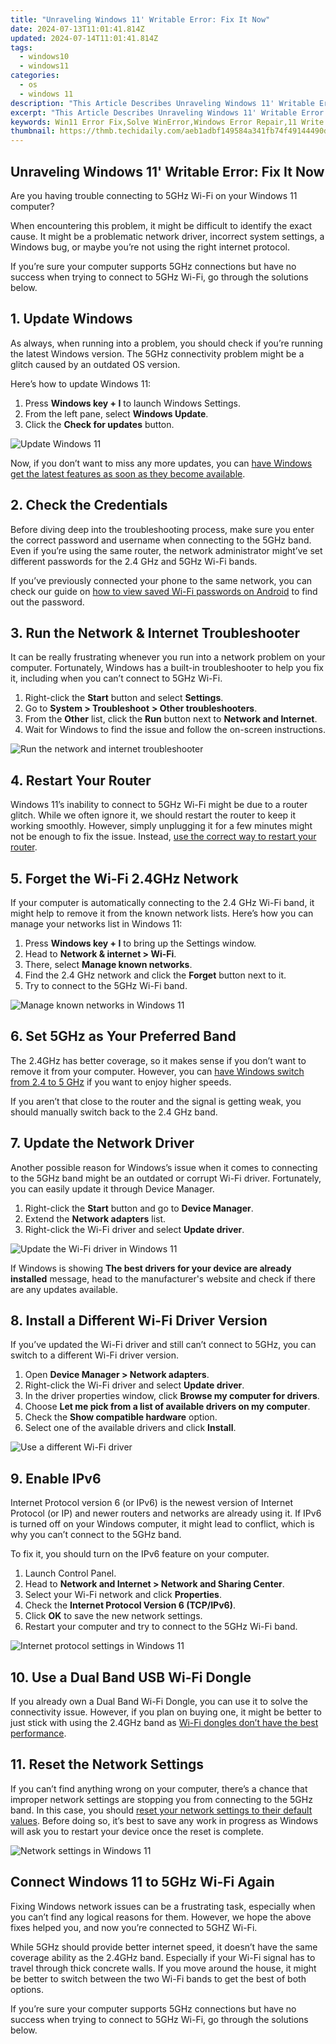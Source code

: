 ```yaml
---
title: "Unraveling Windows 11' Writable Error: Fix It Now"
date: 2024-07-13T11:01:41.814Z
updated: 2024-07-14T11:01:41.814Z
tags:
  - windows10
  - windows11
categories:
  - os
  - windows 11
description: "This Article Describes Unraveling Windows 11' Writable Error: Fix It Now"
excerpt: "This Article Describes Unraveling Windows 11' Writable Error: Fix It Now"
keywords: Win11 Error Fix,Solve WinError,Windows Error Repair,11 Write Error Cure,Windows 11 Debug Fix,Fix Write Error Win,Resolve WinError Now
thumbnail: https://thmb.techidaily.com/aeb1adbf149584a341fb74f49144490d740789721f41a9cf0edd89a122f69cd4.jpg
---
```


## Unraveling Windows 11' Writable Error: Fix It Now

 Are you having trouble connecting to 5GHz Wi-Fi on your Windows 11 computer?

 When encountering this problem, it might be difficult to identify the exact cause. It might be a problematic network driver, incorrect system settings, a Windows bug, or maybe you’re not using the right internet protocol.

 If you’re sure your computer supports 5GHz connections but have no success when trying to connect to 5GHz Wi-Fi, go through the solutions below.

## 1\. Update Windows

 As always, when running into a problem, you should check if you’re running the latest Windows version. The 5GHz connectivity problem might be a glitch caused by an outdated OS version.

 Here’s how to update Windows 11:

1. Press **Windows key + I** to launch Windows Settings.
2. From the left pane, select **Windows Update**.
3. Click the **Check for updates** button.

![Update Windows 11](https://static1.makeuseofimages.com/wordpress/wp-content/uploads/2023/06/update-windows-1.jpg)

 Now, if you don’t want to miss any more updates, you can [have Windows get the latest features as soon as they become available](https://www.makeuseof.com/how-to-get-latest-updates-windows-11/).

## 2\. Check the Credentials

 Before diving deep into the troubleshooting process, make sure you enter the correct password and username when connecting to the 5GHz band. Even if you’re using the same router, the network administrator might’ve set different passwords for the 2.4 GHz and 5GHz Wi-Fi bands.

 If you’ve previously connected your phone to the same network, you can check our guide on [how to view saved Wi-Fi passwords on Android](https://www.makeuseof.com/tag/how-to-view-passwords-for-saved-wi-fi-networks-on-android/) to find out the password.

## 3\. Run the Network & Internet Troubleshooter

 It can be really frustrating whenever you run into a network problem on your computer. Fortunately, Windows has a built-in troubleshooter to help you fix it, including when you can’t connect to 5GHz Wi-Fi.

1. Right-click the **Start** button and select **Settings**.
2. Go to **System > Troubleshoot** **\> Other troubleshooters**.
3. From the **Other** list, click the **Run** button next to **Network and Internet**.
4. Wait for Windows to find the issue and follow the on-screen instructions.

![Run the network and internet troubleshooter](https://static1.makeuseofimages.com/wordpress/wp-content/uploads/2023/06/network-troubleshooter-1.jpg)

## 4\. Restart Your Router

 Windows 11’s inability to connect to 5GHz Wi-Fi might be due to a router glitch. While we often ignore it, we should restart the router to keep it working smoothly. However, simply unplugging it for a few minutes might not be enough to fix the issue. Instead, [use the correct way to restart your router](https://www.makeuseof.com/reboot-router-correct-way/).

## 5\. Forget the Wi-Fi 2.4GHz Network

 If your computer is automatically connecting to the 2.4 GHz Wi-Fi band, it might help to remove it from the known network lists. Here’s how you can manage your networks list in Windows 11:

1. Press **Windows key + I** to bring up the Settings window.
2. Head to **Network & internet > Wi-Fi**.
3. There, select **Manage known networks**.
4. Find the 2.4 GHz network and click the **Forget** button next to it.
5. Try to connect to the 5GHz Wi-Fi band.

![Manage known networks in Windows 11](https://static1.makeuseofimages.com/wordpress/wp-content/uploads/2023/06/forget-network-1.jpg)

## 6\. Set 5GHz as Your Preferred Band

 The 2.4GHz has better coverage, so it makes sense if you don’t want to remove it from your computer. However, you can [have Windows switch from 2.4 to 5 GHz](https://www.makeuseof.com/how-to-switch-from-24ghz-to-5ghz-in-windows-10/) if you want to enjoy higher speeds.

 If you aren’t that close to the router and the signal is getting weak, you should manually switch back to the 2.4 GHz band.

## 7\. Update the Network Driver

 Another possible reason for Windows’s issue when it comes to connecting to the 5GHz band might be an outdated or corrupt Wi-Fi driver. Fortunately, you can easily update it through Device Manager.

1. Right-click the **Start** button and go to **Device Manager**.
2. Extend the **Network adapters** list.
3. Right-click the Wi-Fi driver and select **Update driver**.

![Update the Wi-Fi driver in Windows 11](https://static1.makeuseofimages.com/wordpress/wp-content/uploads/2023/06/update-wifi-driver-1.jpg)

 If Windows is showing **The best drivers for your device are already installed** message, head to the manufacturer's website and check if there are any updates available.

## 8\. Install a Different Wi-Fi Driver Version

 If you’ve updated the Wi-Fi driver and still can’t connect to 5GHz, you can switch to a different Wi-Fi driver version.

1. Open **Device Manager > Network adapters**.
2. Right-click the Wi-Fi driver and select **Update driver**.
3. In the driver properties window, click **Browse my computer for drivers**.
4. Choose **Let me pick from a list of available drivers on my computer**.
5. Check the **Show compatible hardware** option.
6. Select one of the available drivers and click **Install**.

![Use a different Wi-Fi driver](https://static1.makeuseofimages.com/wordpress/wp-content/uploads/2023/06/different-wi-fi-driver-1.jpg)

## 9\. Enable IPv6

 Internet Protocol version 6 (or IPv6) is the newest version of Internet Protocol (or IP) and newer routers and networks are already using it. If IPv6 is turned off on your Windows computer, it might lead to conflict, which is why you can’t connect to the 5GHz band.

 To fix it, you should turn on the IPv6 feature on your computer.

1. Launch Control Panel.
2. Head to **Network and Internet > Network and Sharing Center**.
3. Select your Wi-Fi network and click **Properties**.
4. Check the **Internet Protocol Version 6 (TCP/IPv6)**.
5. Click **OK** to save the new network settings.
6. Restart your computer and try to connect to the 5GHz Wi-Fi band.

![Internet protocol settings in Windows 11](https://static1.makeuseofimages.com/wordpress/wp-content/uploads/2023/06/ipv6-1.jpg)

## 10\. Use a Dual Band USB Wi-Fi Dongle

 If you already own a Dual Band Wi-Fi Dongle, you can use it to solve the connectivity issue. However, if you plan on buying one, it might be better to just stick with using the 2.4GHz band as [Wi-Fi dongles don’t have the best performance](https://www.makeuseof.com/tag/reasons-wireless-dongle-performance-sucks/).

## 11\. Reset the Network Settings

 If you can’t find anything wrong on your computer, there’s a chance that improper network settings are stopping you from connecting to the 5GHz band. In this case, you should [reset your network settings to their default values](https://www.makeuseof.com/reset-network-settings-windows-11/). Before doing so, it’s best to save any work in progress as Windows will ask you to restart your device once the reset is complete.

![Network settings in Windows 11](https://static1.makeuseofimages.com/wordpress/wp-content/uploads/2023/01/network-reset-1.jpg)

## Connect Windows 11 to 5GHz Wi-Fi Again

 Fixing Windows network issues can be a frustrating task, especially when you can’t find any logical reasons for them. However, we hope the above fixes helped you, and now you’re connected to 5GHZ Wi-Fi.

 While 5GHz should provide better internet speed, it doesn’t have the same coverage ability as the 2.4GHz band. Especially if your Wi-Fi signal has to travel through thick concrete walls. If you move around the house, it might be better to switch between the two Wi-Fi bands to get the best of both options.

 If you’re sure your computer supports 5GHz connections but have no success when trying to connect to 5GHz Wi-Fi, go through the solutions below.



<ins class="adsbygoogle"
      style="display:block"
      data-ad-client="ca-pub-7571918770474297"
      data-ad-slot="8358498916"
      data-ad-format="auto"
      data-full-width-responsive="true"></ins>

